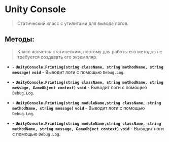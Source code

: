﻿# Unity Console

> Статический класс с утилитами для вывода логов.

## Методы:

> Класс является статическим, поэтому для работы его методов не требуется создавать его экземпляр.

- **-** **`UnityConsole.PrintLog(string className, string methodName, string message)`** **`void`** - Выводит логи с помощью `Debug.Log`.


- **-** **`UnityConsole.PrintLog(string className, string methodName, string message, GameObject context)`** **`void`** - Выводит логи с помощью `Debug.Log`.


- **-** **`UnityConsole.PrintLog(string moduleName,string className, string methodName, string message)`** **`void`** - Выводит логи с помощью `Debug.Log`.


- **-** **`UnityConsole.PrintLog(string moduleName,string className, string methodName, string message, GameObject context)`** **`void`** - Выводит логи с помощью `Debug.Log`.